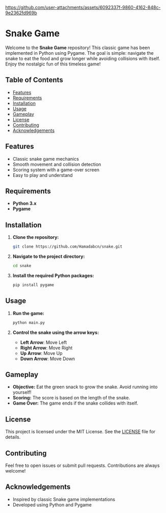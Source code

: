 

https://github.com/user-attachments/assets/6092337f-9860-4162-848c-9e2362fd969b

# Snake Game

Welcome to the **Snake Game** repository! This classic game has been implemented in Python using Pygame. The goal is simple: navigate the snake to eat the food and grow longer while avoiding collisions with itself. Enjoy the nostalgic fun of this timeless game!

## Table of Contents

- [Features](#features)
- [Requirements](#requirements)
- [Installation](#installation)
- [Usage](#usage)
- [Gameplay](#gameplay)
- [License](#license)
- [Contributing](#contributing)
- [Acknowledgements](#acknowledgements)

## Features

- Classic snake game mechanics
- Smooth movement and collision detection
- Scoring system with a game-over screen
- Easy to play and understand

## Requirements

- **Python 3.x**
- **Pygame**

## Installation

1. **Clone the repository:**

    ```bash
    git clone https://github.com/Hamadabcn/snake.git
    ```

2. **Navigate to the project directory:**

    ```bash
    cd snake
    ```

3. **Install the required Python packages:**

    ```bash
    pip install pygame
    ```

## Usage

1. **Run the game:**

    ```bash
    python main.py
    ```

2. **Control the snake using the arrow keys:**

    - **Left Arrow**: Move Left
    - **Right Arrow**: Move Right
    - **Up Arrow**: Move Up
    - **Down Arrow**: Move Down

## Gameplay

- **Objective:** Eat the green snack to grow the snake. Avoid running into yourself!
- **Scoring:** The score is based on the length of the snake.
- **Game Over:** The game ends if the snake collides with itself.

## License

This project is licensed under the MIT License. See the [LICENSE](LICENSE) file for details.

## Contributing

Feel free to open issues or submit pull requests. Contributions are always welcome!

## Acknowledgements

- Inspired by classic Snake game implementations
- Developed using Python and Pygame
